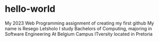 # hello-world
My 2023 Web Programming assignment of creating my first github 
 My name is Resego Letsholo 
I study Bachelors of Computing, majoring in Software Engineering 
At Belgium Campus ITversity located in Pretoria 
